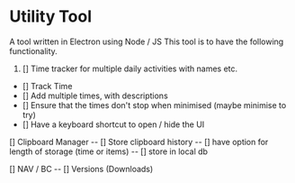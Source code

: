 # Utility Tool

A tool written in Electron using Node / JS
This tool is to have the following functionality.

1. [] Time tracker for multiple daily activities with names etc.
  * [] Track Time
  * [] Add multiple times, with descriptions
  * [] Ensure that the times don't stop when minimised (maybe minimise to try)
  * [] Have a keyboard shortcut to open / hide the UI

[] Clipboard Manager
-- [] Store clipboard history
-- [] have option for length of storage (time or items)
-- [] store in local db

[] NAV / BC 
-- [] Versions (Downloads)

